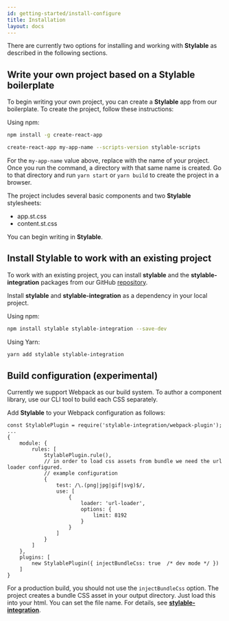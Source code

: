 ```yaml
---
id: getting-started/install-configure
title: Installation
layout: docs
---
```


There are currently two options for installing and working with **Stylable** as described in the following sections.

## Write your own project based on a Stylable boilerplate

To begin writing your own project, you can create a **Stylable** app from our boilerplate. To create the project, follow these instructions: 

Using npm:
```bash
npm install -g create-react-app

create-react-app my-app-name --scripts-version stylable-scripts
```
For the `my-app-name` value above, replace with the name of your project. Once you run the command, a directory with that same name is created. Go to that directory and run `yarn start` or `yarn build` to create the project in a browser.

The project includes several basic components and two **Stylable** stylesheets:
* app.st.css
* content.st.css

You can begin writing in **Stylable**.

## Install Stylable to work with an existing project

To work with an existing project, you can install **stylable** and the **stylable-integration** packages from our GitHub [repository](https://github.com/wix/stylable). 

Install **stylable** and **stylable-integration** as a dependency in your local project.

Using npm:
```bash
npm install stylable stylable-integration --save-dev
```
Using Yarn:
```bash
yarn add stylable stylable-integration
```

## Build configuration (experimental)

Currently we support Webpack as our build system. To author a component library, use our CLI tool to build each CSS separately.

Add **Stylable** to your Webpack configuration as follows: 

```
const StylablePlugin = require('stylable-integration/webpack-plugin');
...
{
    module: {
        rules: [
            StylablePlugin.rule(),
            // in order to load css assets from bundle we need the url loader configured.
            // example configuration
            {
                test: /\.(png|jpg|gif|svg)$/,
                use: [
                    {
                        loader: 'url-loader',
                        options: {
                            limit: 8192
                        }
                    }
                ]
            }
        ]
    },
    plugins: [
        new StylablePlugin({ injectBundleCss: true  /* dev mode */ })
    ]
}
```

For a production build, you should not use the `injectBundleCss` option. The project creates a bundle CSS asset in your output directory. Just load this into your html. You can set the file name. For details, see [**stylable-integration**](https://github.com/wix/stylable-integration).

